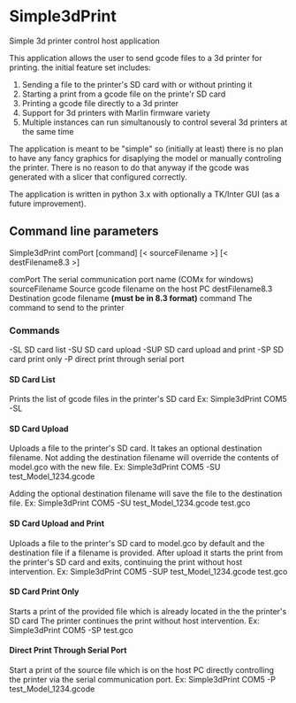 # Simple3dPrint
Simple 3d printer control host application

This application allows the user to send gcode files to a 3d printer for printing.
the initial feature set includes:
1. Sending a file to the printer's SD card with or without printing it
2. Starting a print from a gcode file on the printe'r SD card
3. Printing a gcode file directly to a 3d printer 
4. Support for 3d printers with Marlin firmware variety
5. Multiple instances can run simultanously to control several 3d printers at the same time

The application is meant to be "simple" so (initially at least) there is no plan to have any fancy graphics for disaplying the model or manually controling the printer. There is no reason to do that anyway if the gcode was generated with a slicer that configured correctly.

The application is written in python 3.x with optionally a TK/Inter GUI (as a future improvement).

## Command line parameters
Simple3dPrint comPort [command] [< sourceFilename >] [< destFilename8.3 >]

comPort           The serial communication port name (COMx for windows)
sourceFilename    Source gcode filename on the host PC
destFilename8.3   Destination gcode filename **(must be in 8.3 format)**
command           The command to send to the printer

### Commands

-SL               SD card list
-SU               SD card upload
-SUP              SD card upload and print
-SP               SD card print only
-P                direct print through serial port

#### SD Card List
Prints the list of gcode files in the printer's SD card
Ex: Simple3dPrint COM5 -SL

#### SD Card Upload
Uploads a file to the printer's SD card. It takes an optional destination filename. Not adding the destination filename will override the contents of model.gco with the new file.
Ex: Simple3dPrint COM5 -SU test_Model_1234.gcode

Adding the optional destination filename will save the file to the destination file.
Ex: Simple3dPrint COM5 -SU test_Model_1234.gcode test.gco

#### SD Card Upload and Print
Uploads a file to the printer's SD card to model.gco by default and the destination file if a filename is provided.
After upload it starts the print from the printer's SD card and exits, continuing the print without host intervention.
Ex: Simple3dPrint COM5 -SUP test_Model_1234.gcode test.gco

#### SD Card Print Only
Starts a print of the provided file which is already located in the the printer's SD card
The printer continues the print without host intervention.
Ex: Simple3dPrint COM5 -SP test.gco


#### Direct Print Through Serial Port
Start a print of the source file which is on the host PC directly controlling the printer via the serial communication port.
Ex: Simple3dPrint COM5 -P test_Model_1234.gcode
